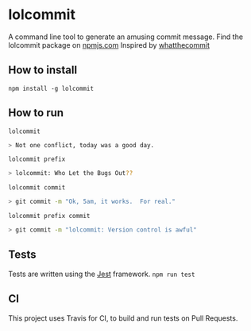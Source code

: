 # lolcommit

A command line tool to generate an amusing commit message.
Find the lolcommit package on [npmjs.com](https://www.npmjs.com/package/lolcommit)
Inspired by [whatthecommit](http://whatthecommit.com/)

## How to install

`npm install -g lolcommit`

## How to run

`lolcommit`

```sh
> Not one conflict, today was a good day.
```

`lolcommit prefix`

```sh
> lolcommit: Who Let the Bugs Out??
```

`lolcommit commit`

```sh
> git commit -m "Ok, 5am, it works.  For real."
```

`lolcommit prefix commit`

```sh
> git commit -m "lolcommit: Version control is awful"
```

## Tests

Tests are written using the [Jest](https://jestjs.io/docs/getting-started) framework.
`npm run test`

## CI

This project uses Travis for CI, to build and run tests on Pull Requests.
